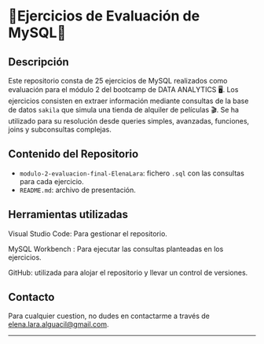 # 🔶Ejercicios de Evaluación de MySQL🔶

## Descripción

Este repositorio consta de 25 ejercicios de MySQL realizados como evaluación para el módulo 2 del bootcamp de DATA ANALYTICS 🖥️. Los ejercicios consisten en extraer información mediante consultas de la base de datos `sakila` que simula una tienda de alquiler de películas 🎬. Se ha utilizado para su resolución desde queries simples, avanzadas, funciones, joins y subconsultas complejas.

## Contenido del Repositorio

- `modulo-2-evaluacion-final-ElenaLara`: fichero `.sql` con las consultas para cada ejercicio.
- `README.md`: archivo de presentación.


## Herramientas utilizadas

Visual Studio Code: Para gestionar el repositorio.

MySQL Workbench : Para ejecutar las consultas planteadas en los ejercicios.

GitHub: utilizada para alojar el repositorio y llevar un control de versiones.

## Contacto

Para cualquier cuestion, no dudes en contactarme a través de [elena.lara.alguacil@gmail.com](mailto:elena.lara.alguacil@gmail.com).

---